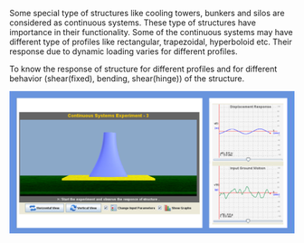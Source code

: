 Some special type of structures like cooling towers, bunkers and silos are considered as continuous systems. These type of structures have importance in their functionality. Some of the continuous systems may have different type of profiles like rectangular, trapezoidal, hyperboloid etc. Their response due to dynamic loading varies for different profiles.

To know the response of structure for different profiles and for different behavior (shear(fixed), bending, shear(hinge)) of the structure.

<img src="images/01.jpg"> 
